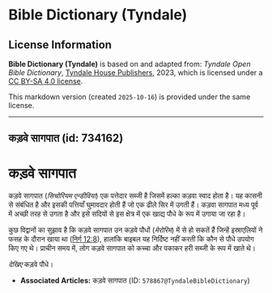 # Bible Dictionary (Tyndale)

## License Information

**Bible Dictionary (Tyndale)** is based on and adapted from: _Tyndale Open Bible Dictionary_, [Tyndale House Publishers](https://tyndaleopenresources.com/), 2023, which is licensed under a [CC BY-SA 4.0 license](https://creativecommons.org/licenses/by-sa/4.0/legalcode.en).

This markdown version (created `2025-10-16`) is provided under the same license.



--------------------------------

## कड़वे सागपात (id: 734162)

कड़वे सागपात
============

कड़वे सागपात (*सिचोरियम एन्डीविया*) एक पत्तेदार सब्जी है जिसमें हल्का कड़वा स्वाद होता है। यह कासनी से संबंधित है और इसकी पत्तियाँ घुमावदार होती हैं जो एक ढीले सिर में उगती हैं। कड़वा सागपात मध्य पूर्व में अच्छी तरह से उगता है और इसे सदियों से इस क्षेत्र में एक खाद्य पौधे के रूप में उगाया जा रहा है।

कुछ विद्वानों का सुझाव है कि कड़वे सागपात उन कड़वे पौधों (*मेरोरिम*) में से हो सकतें हैं जिन्हें इस्राएलियों ने फसह के दौरान खाया था ([निर्ग 12:8](https://ref.ly/Exod12:8)), हालांकि बाइबल यह निर्दिष्ट नहीं करती कि कौन से पौधे उपयोग किए गए थे। प्राचीन समय में, लोग कड़वे सागपात को कच्चा और पकाकर हरी सब्जी के रूप में खाते थे।

*देखिए* कड़वे पौधे।

* **Associated Articles:** कड़वे सागपात (ID: `578867@TyndaleBibleDictionary`)

